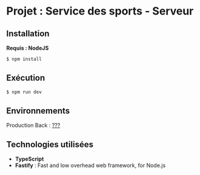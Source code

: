 # Projet : Service des sports - Serveur

## Installation

<strong>Requis : NodeJS</strong>

```bash
$ npm install
```

## Exécution

```bash
$ npm run dev
```

## Environnements

Production Back : [???](???) <br>

## Technologies utilisées

- <strong>TypeScript</strong>
- <strong>Fastify</strong> : Fast and low overhead web framework, for Node.js